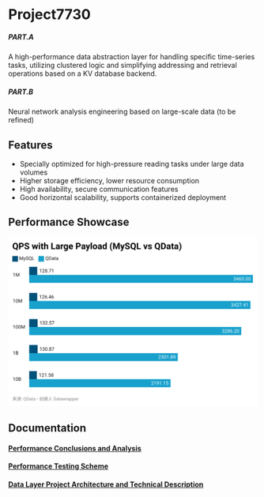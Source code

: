 # Project7730

##### PART.A
A high-performance data abstraction layer for handling specific time-series tasks, utilizing clustered logic and simplifying addressing and retrieval operations based on a KV database backend.

##### PART.B
Neural network analysis engineering based on large-scale data (to be refined)

## Features
- Specially optimized for high-pressure reading tasks under large data volumes
- Higher storage efficiency, lower resource consumption
- High availability, secure communication features
- Good horizontal scalability, supports containerized deployment

## Performance Showcase
![](https://github.com/GoodManWEN/Project7730/blob/main/misc/statistic_qps-with-large-payload-mysql-vs-qdata-EjX7H.png?raw=true)

## Documentation

#### [Performance Conclusions and Analysis](https://github.com/GoodManWEN/Project7730/blob/main/docs/BenchmarkResults.md)

#### [Performance Testing Scheme](https://github.com/GoodManWEN/Project7730/blob/main/benchmark/README.md)

#### [Data Layer Project Architecture and Technical Description](https://github.com/GoodManWEN/Project7730/blob/main/qdata/README.md)
